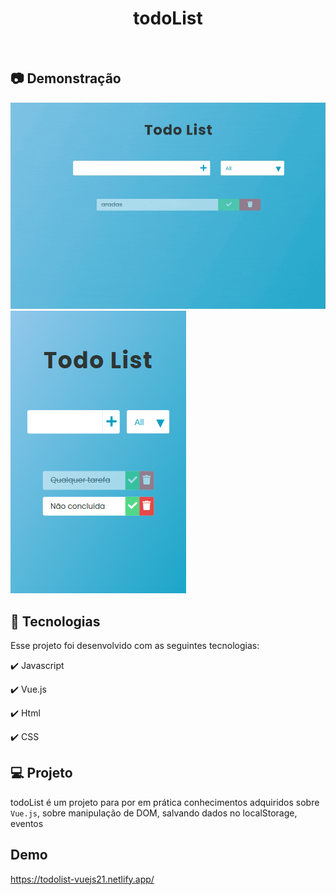 <h1 align="center">
   todoList
</h1>

<br>

## :camera: Demonstração

![gif](./assets/img/todoList.gif)
![png2](./assets/img/mobileX.png)


## :rocket: Tecnologias

Esse projeto foi desenvolvido com as seguintes tecnologias:

✔️ Javascript

✔️ Vue.js

✔️ Html

✔️ CSS




## 💻 Projeto

todoList é um projeto para por em prática conhecimentos adquiridos sobre `Vue.js`, sobre manipulação de DOM, salvando dados no localStorage, eventos

## Demo
https://todolist-vuejs21.netlify.app/
